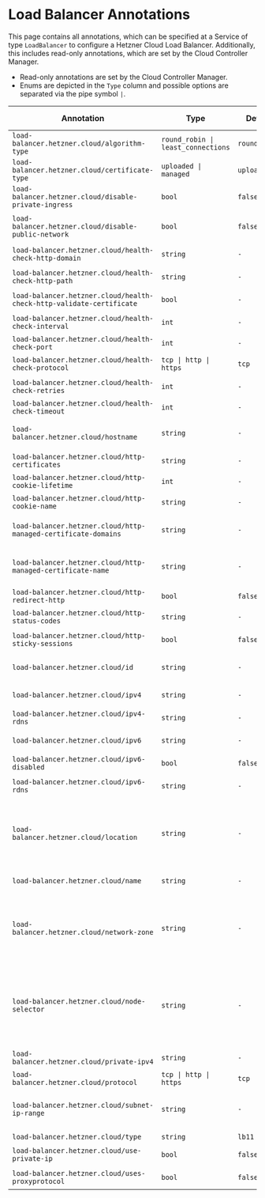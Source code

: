 # Load Balancer Annotations

This page contains all annotations, which can be specified at a Service of type `LoadBalancer` to configure a Hetzner Cloud Load Balancer. Additionally, this includes read-only annotations, which are set by the Cloud Controller Manager.

- Read-only annotations are set by the Cloud Controller Manager.
- Enums are depicted in the `Type` column and possible options are separated via the pipe symbol `|`.

| Annotation | Type | Default | Read-only | Description |
| --- | --- | --- | --- | --- |
| `load-balancer.hetzner.cloud/algorithm-type` | `round_robin \| least_connections` | `round_robin` | `No` | Specifies the algorithm type of the Load Balancer. |
| `load-balancer.hetzner.cloud/certificate-type` | `uploaded \| managed` | `uploaded` | `No` | Defines the type of certificate the Load Balancer should use. |
| `load-balancer.hetzner.cloud/disable-private-ingress` | `bool` | `false` | `No` | Disables the use of the private network for ingress. |
| `load-balancer.hetzner.cloud/disable-public-network` | `bool` | `false` | `No` | Disables the public network of the Hetzner Cloud Load Balancer. It will still have a public network assigned, but all traffic is routed over the private network. |
| `load-balancer.hetzner.cloud/health-check-http-domain` | `string` | `-` | `No` | Specifies the domain we try to access when performing the health check. |
| `load-balancer.hetzner.cloud/health-check-http-path` | `string` | `-` | `No` | Specifies the path we try to access when performing the health check. |
| `load-balancer.hetzner.cloud/health-check-http-validate-certificate` | `bool` | `-` | `No` | Specifies whether the health check should validate the SSL certificate that comes from the target nodes. |
| `load-balancer.hetzner.cloud/health-check-interval` | `int` | `-` | `No` | Specifies the interval in which time we perform a health check in seconds. |
| `load-balancer.hetzner.cloud/health-check-port` | `int` | `-` | `No` | Specifies the port the health check is be performed on. |
| `load-balancer.hetzner.cloud/health-check-protocol` | `tcp \| http \| https` | `tcp` | `No` | Sets the protocol the health check should be performed over. |
| `load-balancer.hetzner.cloud/health-check-retries` | `int` | `-` | `No` | Specifies the number of time a health check is retried until a target is marked as unhealthy. |
| `load-balancer.hetzner.cloud/health-check-timeout` | `int` | `-` | `No` | Specifies the timeout of a single health check. |
| `load-balancer.hetzner.cloud/hostname` | `string` | `-` | `No` | Specifies the hostname of the Load Balancer. This will be used as ingress address instead of the Load Balancer IP addresses if specified. |
| `load-balancer.hetzner.cloud/http-certificates` | `string` | `-` | `No` | A comma separated list of IDs or Names of Certificates assigned to the service. |
| `load-balancer.hetzner.cloud/http-cookie-lifetime` | `int` | `-` | `No` | Specifies the lifetime of the HTTP cookie. |
| `load-balancer.hetzner.cloud/http-cookie-name` | `string` | `-` | `No` | Specifies the cookie name when using  HTTP or HTTPS as protocol. |
| `load-balancer.hetzner.cloud/http-managed-certificate-domains` | `string` | `-` | `No` | Contains a comma separated list of the domain names of the managed certificate. All domains are used to create a single managed certificate. |
| `load-balancer.hetzner.cloud/http-managed-certificate-name` | `string` | `-` | `No` | Contains the name of the managed certificate to create by the Cloud Controller manager. Ignored if `load-balancer.hetzner.cloud/http-managed-certificate-name` is missing or set to "uploaded". |
| `load-balancer.hetzner.cloud/http-redirect-http` | `bool` | `false` | `No` | Create a redirect from HTTP to HTTPS. |
| `load-balancer.hetzner.cloud/http-status-codes` | `string` | `-` | `No` | Is a comma separated list of HTTP status codes which we expect. |
| `load-balancer.hetzner.cloud/http-sticky-sessions` | `bool` | `false` | `No` | Enables the sticky sessions feature of Hetzner Cloud HTTP Load Balancers. |
| `load-balancer.hetzner.cloud/id` | `string` | `-` | `Yes` | Is the ID assigned to the Hetzner Cloud Load Balancer by the backend. Deprecated: This annotation is not used. It is reserved for possible future use. |
| `load-balancer.hetzner.cloud/ipv4` | `string` | `-` | `Yes` | Is the public IPv4 address assigned to the Load Balancer by the backend. |
| `load-balancer.hetzner.cloud/ipv4-rdns` | `string` | `-` | `Yes` | Is the reverse DNS record assigned to the IPv4 address of the Load Balancer. |
| `load-balancer.hetzner.cloud/ipv6` | `string` | `-` | `Yes` | Is the public IPv6 address assigned to the Load Balancer by the backend. |
| `load-balancer.hetzner.cloud/ipv6-disabled` | `bool` | `false` | `No` | Disables the use of IPv6 for the Load Balancer. Set this annotation if you use external-dns. |
| `load-balancer.hetzner.cloud/ipv6-rdns` | `string` | `-` | `Yes` | Is the reverse DNS record assigned to the IPv6 address of the Load Balancer. |
| `load-balancer.hetzner.cloud/location` | `string` | `-` | `No` | Specifies the location where the Load Balancer will be created in. Changing the location to a different value after the load balancer was created has no effect. In order to move a load balancer to a different location it is necessary to delete and re-create it. Note, that this will lead to the load balancer getting new public IPs assigned. Mutually exclusive with LBNetworkZone. |
| `load-balancer.hetzner.cloud/name` | `string` | `-` | `No` | Is the name of the Load Balancer. The name will be visible in the Hetzner Cloud API console. |
| `load-balancer.hetzner.cloud/network-zone` | `string` | `-` | `No` | Specifies the network zone where the Load Balancer will be created in. Changing the network zone to a different value after the load balancer was created has no effect.  In order to move a load balancer to a different network zone it is necessary to delete and re-create it. Note, that this will lead to the load balancer getting new public IPs assigned. Mutually exclusive with LBLocation. |
| `load-balancer.hetzner.cloud/node-selector` | `string` | `-` | `No` | Can be set to restrict which Nodes are added as targets to the Load Balancer. It accepts a Kubernetes label selector string, using either the set-based or equality-based formats. If the selector can not be parsed, the targets in the Load Balancer are not updated and an Event is created with the error message. Format: https://kubernetes.io/docs/concepts/overview/working-with-objects/labels/#label-selectors |
| `load-balancer.hetzner.cloud/private-ipv4` | `string` | `-` | `No` | Specifies the IPv4 address to assign to the load balancer in the private network that it's attached to. |
| `load-balancer.hetzner.cloud/protocol` | `tcp \| http \| https` | `tcp` | `No` | Specifies the protocol of the service. |
| `load-balancer.hetzner.cloud/subnet-ip-range` | `string` | `-` | `No` | Specifies the subnet IP range to which the load balancer will be attached. The subnet must belong to the network defined in the CCM configuration and must already exist. The value must be in the CIDR notation. |
| `load-balancer.hetzner.cloud/type` | `string` | `lb11` | `No` | Specifies the type of the Load Balancer. |
| `load-balancer.hetzner.cloud/use-private-ip` | `bool` | `false` | `No` | Configures the Load Balancer to use the private IP for Load Balancer server targets. |
| `load-balancer.hetzner.cloud/uses-proxyprotocol` | `bool` | `false` | `No` | Specifies if the Load Balancer services should use the proxy protocol. |
